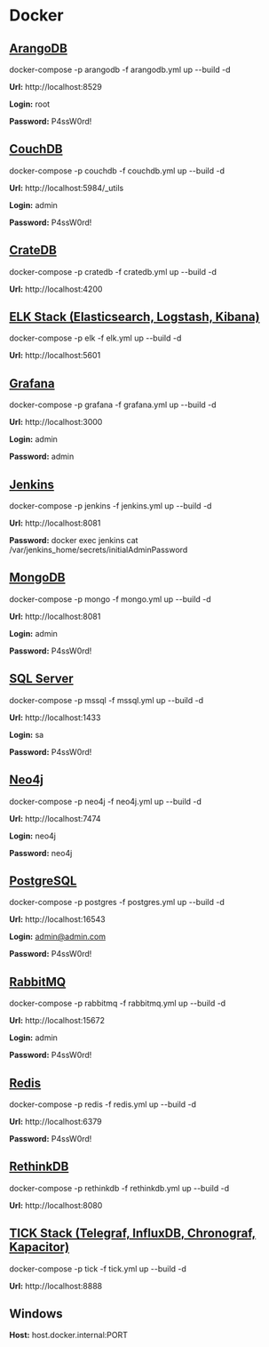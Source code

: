 # Docker

## [ArangoDB](https://www.arangodb.com)

docker-compose -p arangodb -f arangodb.yml up --build -d

**Url:** http://localhost:8529

**Login:** root

**Password:** P4ssW0rd!

## [CouchDB](https://couchdb.apache.org)

docker-compose -p couchdb -f couchdb.yml up --build -d

**Url:** http://localhost:5984/_utils

**Login:** admin

**Password:** P4ssW0rd!

## [CrateDB](https://crate.io)

docker-compose -p cratedb -f cratedb.yml up --build -d

**Url:** http://localhost:4200

## [ELK Stack (Elasticsearch, Logstash, Kibana)](https://www.elastic.co)

docker-compose -p elk -f elk.yml up --build -d

**Url:** http://localhost:5601

## [Grafana](https://grafana.com)

docker-compose -p grafana -f grafana.yml up --build -d

**Url:** http://localhost:3000

**Login:** admin

**Password:** admin

## [Jenkins](https://www.jenkins.io)

docker-compose -p jenkins -f jenkins.yml up --build -d

**Url:** http://localhost:8081

**Password:** docker exec jenkins cat /var/jenkins_home/secrets/initialAdminPassword

## [MongoDB](https://www.mongodb.com)

docker-compose -p mongo -f mongo.yml up --build -d

**Url:** http://localhost:8081

**Login:** admin

**Password:** P4ssW0rd!

## [SQL Server](https://www.microsoft.com/sql-server)

docker-compose -p mssql -f mssql.yml up --build -d

**Url:** http://localhost:1433

**Login:** sa

**Password:** P4ssW0rd!

## [Neo4j](https://neo4j.com)

docker-compose -p neo4j -f neo4j.yml up --build -d

**Url:** http://localhost:7474

**Login:** neo4j

**Password:** neo4j

## [PostgreSQL](https://www.postgresql.org)

docker-compose -p postgres -f postgres.yml up --build -d

**Url:** http://localhost:16543

**Login:** admin@admin.com

**Password:** P4ssW0rd!

## [RabbitMQ](https://www.rabbitmq.com)

docker-compose -p rabbitmq -f rabbitmq.yml up --build -d

**Url:** http://localhost:15672

**Login:** admin

**Password:** P4ssW0rd!

## [Redis](https://redis.io)

docker-compose -p redis -f redis.yml up --build -d

**Url:** http://localhost:6379

**Password:** P4ssW0rd!

## [RethinkDB](https://rethinkdb.com)

docker-compose -p rethinkdb -f rethinkdb.yml up --build -d

**Url:** http://localhost:8080

## [TICK Stack (Telegraf, InfluxDB, Chronograf, Kapacitor)](https://www.influxdata.com)

docker-compose -p tick -f tick.yml up --build -d

**Url:** http://localhost:8888

## Windows

**Host:** host.docker.internal:PORT
